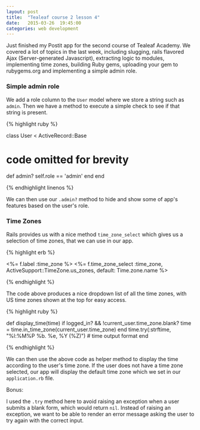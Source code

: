 ```yaml
---
layout: post
title:  "Tealeaf course 2 lesson 4"
date:   2015-03-26  19:45:00
categories: web development
---
```


Just finished my Postit app for the second course of Tealeaf Academy.  We covered a lot of topics in the last week, including slugging, rails flavored Ajax (Server-generated Javascript), extracting logic to modules, implementing time zones, building Ruby gems, uploading your gem to rubygems.org and implementing a simple admin role.

### Simple admin role ###

We add a role column to the `User` model where we store a string such as `admin`.  Then we have a method to execute a simple check to see if that string is present.

{% highlight ruby %}

class User < ActiveRecord::Base
# code omitted for brevity

  def admin?
    self.role == 'admin'
  end
end

{% endhighlight linenos %}

We can then use our `.admin?` method to hide and show some of app's features based on the user's role.

### Time Zones ###

Rails provides us with a nice method `time_zone_select` which gives us a selection of time zones, that we can use in our app.

{% highlight erb %}

<%= f.label :time_zone %>
<%= f.time_zone_select :time_zone, ActiveSupport::TimeZone.us_zones, default: Time.zone.name %>

{% endhighlight %}

The code above produces a nice dropdown list of all the time zones, with US time zones shown at the top for easy access.

{% highlight ruby %}

def display_time(time)
  if logged_in? && !current_user.time_zone.blank?
    time = time.in_time_zone(current_user.time_zone)
  end
  time.try(:strftime, "%l:%M%P %b. %e, %Y (%Z)") # time output format
end

{% endhighlight %}

We can then use the above code as helper method to display the time according to the user's time zone.  If the user does not have a time zone selected, our app will display the default time zone which we set in our `application.rb` file.

Bonus:

I used the `.try` method here to avoid raising an exception when a user submits a blank form, which would return `nil`.  Instead of raising an exception, we want to be able to render an error message asking the user to try again with the correct input.


